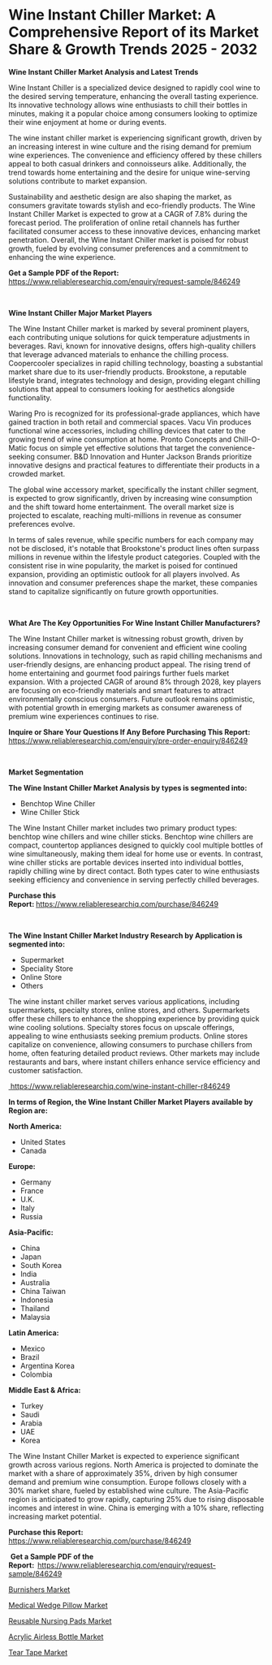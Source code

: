 <p><h1>Wine Instant Chiller Market: A Comprehensive Report of its Market Share & Growth Trends 2025 - 2032</h1></p><p><strong>Wine Instant Chiller Market Analysis and Latest Trends</strong></p>
<p><p>Wine Instant Chiller is a specialized device designed to rapidly cool wine to the desired serving temperature, enhancing the overall tasting experience. Its innovative technology allows wine enthusiasts to chill their bottles in minutes, making it a popular choice among consumers looking to optimize their wine enjoyment at home or during events.</p><p>The wine instant chiller market is experiencing significant growth, driven by an increasing interest in wine culture and the rising demand for premium wine experiences. The convenience and efficiency offered by these chillers appeal to both casual drinkers and connoisseurs alike. Additionally, the trend towards home entertaining and the desire for unique wine-serving solutions contribute to market expansion.</p><p>Sustainability and aesthetic design are also shaping the market, as consumers gravitate towards stylish and eco-friendly products. The Wine Instant Chiller Market is expected to grow at a CAGR of 7.8% during the forecast period. The proliferation of online retail channels has further facilitated consumer access to these innovative devices, enhancing market penetration. Overall, the Wine Instant Chiller market is poised for robust growth, fueled by evolving consumer preferences and a commitment to enhancing the wine experience.</p></p>
<p><strong>Get a Sample PDF of the Report:&nbsp;</strong> <a href="https://www.reliableresearchiq.com/enquiry/request-sample/846249?utm_campaign=120&utm_medium=2&utm_source=Github&utm_content=ia&utm_term=04042025&utm_id=wine-instant-chiller">https://www.reliableresearchiq.com/enquiry/request-sample/846249</a></p>
<p>&nbsp;</p>
<p><strong>Wine Instant Chiller Major Market Players</strong></p>
<p><p>The Wine Instant Chiller market is marked by several prominent players, each contributing unique solutions for quick temperature adjustments in beverages. Ravi, known for innovative designs, offers high-quality chillers that leverage advanced materials to enhance the chilling process. Coopercooler specializes in rapid chilling technology, boasting a substantial market share due to its user-friendly products. Brookstone, a reputable lifestyle brand, integrates technology and design, providing elegant chilling solutions that appeal to consumers looking for aesthetics alongside functionality.</p><p>Waring Pro is recognized for its professional-grade appliances, which have gained traction in both retail and commercial spaces. Vacu Vin produces functional wine accessories, including chilling devices that cater to the growing trend of wine consumption at home. Pronto Concepts and Chill-O-Matic focus on simple yet effective solutions that target the convenience-seeking consumer. B&D Innovation and Hunter Jackson Brands prioritize innovative designs and practical features to differentiate their products in a crowded market.</p><p>The global wine accessory market, specifically the instant chiller segment, is expected to grow significantly, driven by increasing wine consumption and the shift toward home entertainment. The overall market size is projected to escalate, reaching multi-millions in revenue as consumer preferences evolve.</p><p>In terms of sales revenue, while specific numbers for each company may not be disclosed, it's notable that Brookstone's product lines often surpass millions in revenue within the lifestyle product categories. Coupled with the consistent rise in wine popularity, the market is poised for continued expansion, providing an optimistic outlook for all players involved. As innovation and consumer preferences shape the market, these companies stand to capitalize significantly on future growth opportunities.</p></p>
<p>&nbsp;</p>
<p><strong>What Are The Key Opportunities For Wine Instant Chiller Manufacturers?</strong></p>
<p><p>The Wine Instant Chiller market is witnessing robust growth, driven by increasing consumer demand for convenient and efficient wine cooling solutions. Innovations in technology, such as rapid chilling mechanisms and user-friendly designs, are enhancing product appeal. The rising trend of home entertaining and gourmet food pairings further fuels market expansion. With a projected CAGR of around 8% through 2028, key players are focusing on eco-friendly materials and smart features to attract environmentally conscious consumers. Future outlook remains optimistic, with potential growth in emerging markets as consumer awareness of premium wine experiences continues to rise.</p></p>
<p><strong>Inquire or Share Your Questions If Any Before Purchasing This Report:</strong> <a href="https://www.reliableresearchiq.com/enquiry/pre-order-enquiry/846249?utm_campaign=120&utm_medium=2&utm_source=Github&utm_content=ia&utm_term=04042025&utm_id=wine-instant-chiller">https://www.reliableresearchiq.com/enquiry/pre-order-enquiry/846249</a></p>
<p>&nbsp;</p>
<p><strong>Market Segmentation</strong></p>
<p><strong>The Wine Instant Chiller Market Analysis by types is segmented into:</strong></p>
<p><ul><li>Benchtop Wine Chiller</li><li>Wine Chiller Stick</li></ul></p>
<p><p>The Wine Instant Chiller market includes two primary product types: benchtop wine chillers and wine chiller sticks. Benchtop wine chillers are compact, countertop appliances designed to quickly cool multiple bottles of wine simultaneously, making them ideal for home use or events. In contrast, wine chiller sticks are portable devices inserted into individual bottles, rapidly chilling wine by direct contact. Both types cater to wine enthusiasts seeking efficiency and convenience in serving perfectly chilled beverages.</p></p>
<p><strong>Purchase this Report:&nbsp;</strong><a href="https://www.reliableresearchiq.com/purchase/846249?utm_campaign=120&utm_medium=2&utm_source=Github&utm_content=ia&utm_term=04042025&utm_id=wine-instant-chiller">https://www.reliableresearchiq.com/purchase/846249</a></p>
<p>&nbsp;</p>
<p><strong>The Wine Instant Chiller Market Industry Research by Application is segmented into:</strong></p>
<p><ul><li>Supermarket</li><li>Speciality Store</li><li>Online Store</li><li>Others</li></ul></p>
<p><p>The wine instant chiller market serves various applications, including supermarkets, specialty stores, online stores, and others. Supermarkets offer these chillers to enhance the shopping experience by providing quick wine cooling solutions. Specialty stores focus on upscale offerings, appealing to wine enthusiasts seeking premium products. Online stores capitalize on convenience, allowing consumers to purchase chillers from home, often featuring detailed product reviews. Other markets may include restaurants and bars, where instant chillers enhance service efficiency and customer satisfaction.</p></p>
<p><a href="https://www.reliableresearchiq.com/wine-instant-chiller-r846249?utm_campaign=120&utm_medium=2&utm_source=Github&utm_content=ia&utm_term=04042025&utm_id=wine-instant-chiller">&nbsp;https://www.reliableresearchiq.com/wine-instant-chiller-r846249</a></p>
<p><strong>In terms of Region, the Wine Instant Chiller Market Players available by Region are:</strong></p>
<p>
    <p> <strong> North America: </strong>
        <ul>
            <li>United States</li>
            <li>Canada</li>
        </ul>
        </p> 
    <p> <strong> Europe: </strong>
        <ul>
            <li>Germany</li>
            <li>France</li>
            <li>U.K.</li>
            <li>Italy</li>
            <li>Russia</li>
        </ul>
        </p> 
    <p> <strong> Asia-Pacific: </strong>
        <ul>
            <li>China</li>
            <li>Japan</li>
            <li>South Korea</li>
            <li>India</li>
            <li>Australia</li>
            <li>China Taiwan</li>
            <li>Indonesia</li>
            <li>Thailand</li>
            <li>Malaysia</li>
        </ul>
        </p> 
    <p> <strong> Latin America: </strong>
        <ul>
            <li>Mexico</li>
            <li>Brazil</li>
            <li>Argentina Korea</li>
            <li>Colombia</li>
        </ul>
        </p> 
    <p> <strong> Middle East & Africa: </strong>
        <ul>
            <li>Turkey</li>
            <li>Saudi</li>
            <li>Arabia</li>
            <li>UAE</li>
            <li>Korea</li>
        </ul>
    </p>
    </p>
<p><p>The Wine Instant Chiller Market is expected to experience significant growth across various regions. North America is projected to dominate the market with a share of approximately 35%, driven by high consumer demand and premium wine consumption. Europe follows closely with a 30% market share, fueled by established wine culture. The Asia-Pacific region is anticipated to grow rapidly, capturing 25% due to rising disposable incomes and interest in wine. China is emerging with a 10% share, reflecting increasing market potential.</p></p>
<p><strong>Purchase this Report: </strong><a href="https://www.reliableresearchiq.com/purchase/846249?utm_campaign=120&utm_medium=2&utm_source=Github&utm_content=ia&utm_term=04042025&utm_id=wine-instant-chiller">https://www.reliableresearchiq.com/purchase/846249</a></p>
<p>&nbsp;<strong>Get a Sample PDF of the Report:&nbsp;&nbsp;</strong><a href="https://www.reliableresearchiq.com/enquiry/request-sample/846249?utm_campaign=120&utm_medium=2&utm_source=Github&utm_content=ia&utm_term=04042025&utm_id=wine-instant-chiller">https://www.reliableresearchiq.com/enquiry/request-sample/846249</a></p>
<p><strong></strong></p>
<p><p><a href="https://github.com/daddskokenk4/Market-Research-Report-List-1/blob/main/burnishers-market.md?utm_campaign=120&utm_medium=2&utm_source=Github&utm_content=ia&utm_term=04042025&utm_id=wine-instant-chiller">Burnishers Market</a></p><p><a href="https://github.com/forttgoddym7/Market-Research-Report-List-1/blob/main/medical-wedge-pillow-market.md?utm_campaign=120&utm_medium=2&utm_source=Github&utm_content=ia&utm_term=04042025&utm_id=wine-instant-chiller">Medical Wedge Pillow Market</a></p><p><a href="https://github.com/kabotcaddoub/Market-Research-Report-List-1/blob/main/reusable-nursing-pads-market.md?utm_campaign=120&utm_medium=2&utm_source=Github&utm_content=ia&utm_term=04042025&utm_id=wine-instant-chiller">Reusable Nursing Pads Market</a></p><p><a href="https://github.com/duskodazzi34/Market-Research-Report-List-1/blob/main/acrylic-airless-bottle-market.md?utm_campaign=120&utm_medium=2&utm_source=Github&utm_content=ia&utm_term=04042025&utm_id=wine-instant-chiller">Acrylic Airless Bottle Market</a></p><p><a href="https://github.com/kimomeifbnu26/Market-Research-Report-List-1/blob/main/tear-tape-market.md?utm_campaign=120&utm_medium=2&utm_source=Github&utm_content=ia&utm_term=04042025&utm_id=wine-instant-chiller">Tear Tape Market</a></p></p>